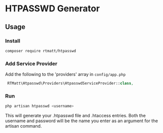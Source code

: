 # HTPASSWD Generator

## Usage

### Install

``` bash 
composer require rtmatt/htpasswd
```

### Add Service Provider
Add the following to the 'providers' array in `config/app.php`
``` php 
 RTMatt\Htpasswd\Providers\HtpasswdServiceProvider::class,
```
### Run

``` bash 
php artisan htpasswd <username>
```

This will generate your .htpasswd file and .htaccess entries.  Both the username and password will be the name you enter as an argument for the artisan command.
